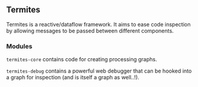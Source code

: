 ## Termites

Termites is a reactive/dataflow framework. It aims to ease code inspection by allowing messages to be passed between different components.

### Modules

`termites-core` contains code for creating processing graphs.

`termites-debug` contains a powerful web debugger that can be hooked into a graph for inspection (and is itself a graph as well..!).

